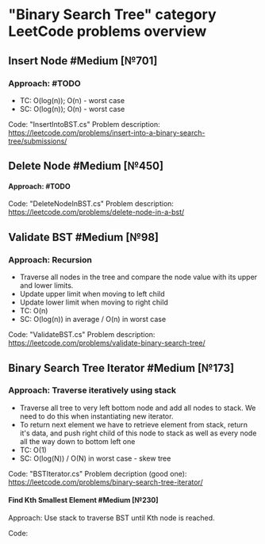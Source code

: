 ﻿# "Binary Search Tree" category LeetCode problems overview

## Insert Node #Medium [№701]

### Approach: #TODO
 - TC: O(log(n)); O(n) - worst case
 - SC: O(log(n)); O(n) - worst case

 Code: "InsertIntoBST.cs"
 Problem description: https://leetcode.com/problems/insert-into-a-binary-search-tree/submissions/

## Delete Node #Medium [№450]

#### Approach: #TODO
 Code: "DeleteNodeInBST.cs"
 Problem description: https://leetcode.com/problems/delete-node-in-a-bst/

## Validate BST #Medium [№98]

### Approach: Recursion
 - Traverse all nodes in the tree and compare the node value with its upper and lower limits.
 - Update upper limit when moving to left child
 - Update lower limit when moving to right child
 - TC: O(n)
 - SC: O(log(n)) in average / O(n) in worst case

Code: "ValidateBST.cs"
Problem description: https://leetcode.com/problems/validate-binary-search-tree/

## Binary Search Tree Iterator #Medium [№173]

### Approach: Traverse iteratively using stack
 - Traverse all tree to very left bottom node and add all nodes to stack. We need to do this when instantiating new iterator.
 - To return next element we have to retrieve element from stack, return it's data, and push right child of this node to stack as well as every node all the way down to bottom left one
 - TC: O(1)
 - SC: O(log(N)) / O(N) in worst case - skew tree

Code: "BSTIterator.cs"
Problem decription (good one): https://leetcode.com/problems/binary-search-tree-iterator/ 

#### Find Kth Smallest Element #Medium [№230]

Approach: Use stack to traverse BST until Kth node is reached. 

Code: 